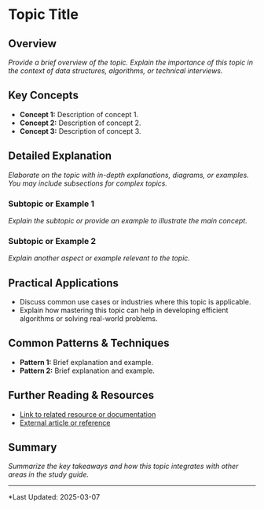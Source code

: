 # Topic Title

## Overview
_Provide a brief overview of the topic. Explain the importance of this topic in the context of data structures, algorithms, or technical interviews._

## Key Concepts
- **Concept 1:** Description of concept 1.
- **Concept 2:** Description of concept 2.
- **Concept 3:** Description of concept 3.

## Detailed Explanation
_Elaborate on the topic with in-depth explanations, diagrams, or examples. You may include subsections for complex topics._

### Subtopic or Example 1
_Explain the subtopic or provide an example to illustrate the main concept._

### Subtopic or Example 2
_Explain another aspect or example relevant to the topic._

## Practical Applications
- Discuss common use cases or industries where this topic is applicable.
- Explain how mastering this topic can help in developing efficient algorithms or solving real-world problems.

## Common Patterns & Techniques
- **Pattern 1:** Brief explanation and example.
- **Pattern 2:** Brief explanation and example.

## Further Reading & Resources
- [Link to related resource or documentation](#)
- [External article or reference](#)

## Summary
_Summarize the key takeaways and how this topic integrates with other areas in the study guide._

---
*Last Updated: 2025-03-07


